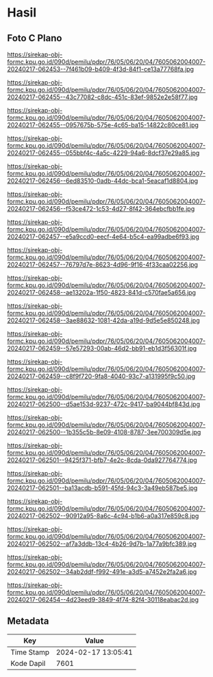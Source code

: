 # Hasil

## Foto C Plano

https://sirekap-obj-formc.kpu.go.id/090d/pemilu/pdpr/76/05/06/20/04/7605062004007-20240217-062453--7f461b09-b409-4f3d-84f1-ce13a77768fa.jpg

https://sirekap-obj-formc.kpu.go.id/090d/pemilu/pdpr/76/05/06/20/04/7605062004007-20240217-062455--43c77082-c8dc-451c-83ef-9852e2e58f77.jpg

https://sirekap-obj-formc.kpu.go.id/090d/pemilu/pdpr/76/05/06/20/04/7605062004007-20240217-062455--0957675b-575e-4c65-ba15-14822c80ce81.jpg

https://sirekap-obj-formc.kpu.go.id/090d/pemilu/pdpr/76/05/06/20/04/7605062004007-20240217-062455--055bbf4c-4a5c-4229-94a6-8dcf37e29a85.jpg

https://sirekap-obj-formc.kpu.go.id/090d/pemilu/pdpr/76/05/06/20/04/7605062004007-20240217-062456--6ed83510-0adb-44dc-bca1-5eacaf1d8804.jpg

https://sirekap-obj-formc.kpu.go.id/090d/pemilu/pdpr/76/05/06/20/04/7605062004007-20240217-062456--f53ce472-1c53-4d27-8f42-364ebcfbb1fe.jpg

https://sirekap-obj-formc.kpu.go.id/090d/pemilu/pdpr/76/05/06/20/04/7605062004007-20240217-062457--e5a9ccd0-eecf-4e64-b5c4-ea99adbe6f93.jpg

https://sirekap-obj-formc.kpu.go.id/090d/pemilu/pdpr/76/05/06/20/04/7605062004007-20240217-062457--76797d7e-8623-4d96-9f16-4f33caa02256.jpg

https://sirekap-obj-formc.kpu.go.id/090d/pemilu/pdpr/76/05/06/20/04/7605062004007-20240217-062458--ae13202a-1f50-4823-841d-c570fae5a656.jpg

https://sirekap-obj-formc.kpu.go.id/090d/pemilu/pdpr/76/05/06/20/04/7605062004007-20240217-062458--3ae88632-1081-42da-a19d-9d5e5e850248.jpg

https://sirekap-obj-formc.kpu.go.id/090d/pemilu/pdpr/76/05/06/20/04/7605062004007-20240217-062459--57e57293-00ab-46d2-bb91-eb1d3f56301f.jpg

https://sirekap-obj-formc.kpu.go.id/090d/pemilu/pdpr/76/05/06/20/04/7605062004007-20240217-062459--c8f9f720-9fa8-4040-93c7-a131995f9c50.jpg

https://sirekap-obj-formc.kpu.go.id/090d/pemilu/pdpr/76/05/06/20/04/7605062004007-20240217-062500--d5ae153d-9237-472c-9417-ba9044bf843d.jpg

https://sirekap-obj-formc.kpu.go.id/090d/pemilu/pdpr/76/05/06/20/04/7605062004007-20240217-062500--1b355c5b-8e09-4108-8787-3ee700309d5e.jpg

https://sirekap-obj-formc.kpu.go.id/090d/pemilu/pdpr/76/05/06/20/04/7605062004007-20240217-062501--9425f371-bfb7-4e2c-8cda-0da927764774.jpg

https://sirekap-obj-formc.kpu.go.id/090d/pemilu/pdpr/76/05/06/20/04/7605062004007-20240217-062501--ba13acdb-b591-45fd-94c3-3a49eb587be5.jpg

https://sirekap-obj-formc.kpu.go.id/090d/pemilu/pdpr/76/05/06/20/04/7605062004007-20240217-062502--90912a95-8a6c-4c94-b1b6-a0a317e859c8.jpg

https://sirekap-obj-formc.kpu.go.id/090d/pemilu/pdpr/76/05/06/20/04/7605062004007-20240217-062502--af7a3ddb-13c4-4b26-9d7b-1a77a9bfc389.jpg

https://sirekap-obj-formc.kpu.go.id/090d/pemilu/pdpr/76/05/06/20/04/7605062004007-20240217-062502--34ab2ddf-f992-491e-a3d5-a7452e2fa2a6.jpg

https://sirekap-obj-formc.kpu.go.id/090d/pemilu/pdpr/76/05/06/20/04/7605062004007-20240217-062454--4d23eed9-3849-4f74-82f4-30118eabac2d.jpg


## Metadata

| Key        | Value               |
| ---------- | ------------------- |
| Time Stamp | 2024-02-17 13:05:41 |
| Kode Dapil | 7601                |



